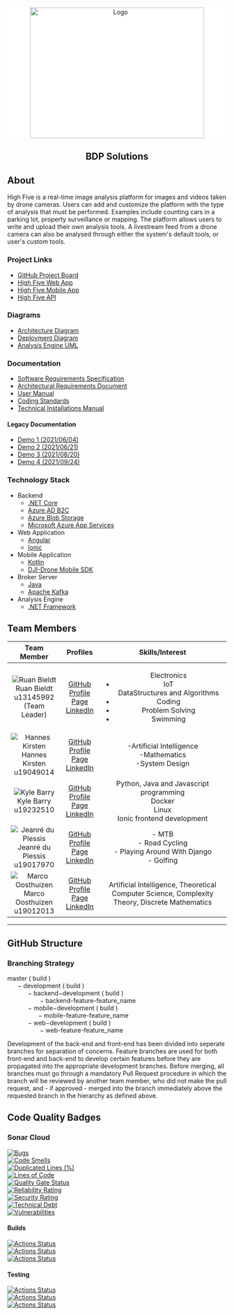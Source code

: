 <br />
<div style="background: #ffffff">
<p align="center">
  <a href="https://github.com/COS301-SE-2021/High-Five">
    <img src="https://cdn.discordapp.com/attachments/841566124087705625/848994647472209990/logo1.PNG" alt="Logo" width="400" height="300">
  </a>
</div>
<!--<h1 align="center">High Five</h1> -->
<h2 align="center">BDP Solutions</h2>





[comment]: <> (<!-- TABLE OF CONTENTS -->)

[comment]: <> (<details open="open">)

[comment]: <> (  <summary><h2 style="display: inline-block">Table of Contents</h2></summary>)

[comment]: <> (  <ol>)

[comment]: <> (    <li>)

[comment]: <> (      <a href="#about-the-project">About The Project</a>)

[comment]: <> (      <ul>)

[comment]: <> (        <li><a href="#built-with">Built With</a></li>)

[comment]: <> (      </ul>)

[comment]: <> (    </li>)

[comment]: <> (    <li>)

[comment]: <> (      <a href="#getting-started">Getting Started</a>)

[comment]: <> (      <ul>)

[comment]: <> (        <li><a href="#prerequisites">Prerequisites</a></li>)

[comment]: <> (        <li><a href="#installation">Installation</a></li>)

[comment]: <> (      </ul>)

[comment]: <> (    </li>)

[comment]: <> (    <li><a href="#usage">Usage</a></li>)

[comment]: <> (    <li><a href="#roadmap">Roadmap</a></li>)

[comment]: <> (    <li><a href="#contributing">Contributing</a></li>)

[comment]: <> (    <li><a href="#license">License</a></li>)

[comment]: <> (    <li><a href="#contact">Contact</a></li>)

[comment]: <> (    <li><a href="#acknowledgements">Acknowledgements</a></li>)

[comment]: <> (  </ol>)

[comment]: <> (</details>)



<!-- ABOUT THE PROJECT -->
## About

High Five is a real-time image analysis platform for images and videos taken by drone cameras. Users can add and customize the platform with the type of analysis that must be performed. Examples include counting cars in a parking lot, property surveillance or mapping. The platform allows users to write and upload their own analysis tools. A livestream feed from a drone camera can also be analysed through either the system's default tools, or user's custom tools.

### Project Links
* []()[GitHub Project Board](https://github.com/COS301-SE-2021/High-Five/projects/1)
* []()[High Five Web App](https://high5app.azurewebsites.net)
* []()[High Five Mobile App](https://github.com/COS301-SE-2021/High-Five/releases/download/v1.0/HighFive.apk)
* []()[High Five API](https://high5api.azurewebsites.net)

### Diagrams
* []()[Architecture Diagram](https://drive.google.com/file/d/1u2QGgjaRB3me4w9igwO6DNK-G7NKAtET/view?usp=sharing)
* []()[Deployment Diagram](https://drive.google.com/file/d/1KR0C8Y1gS0xXfRICNfZJRmG7eViqwcDT/view?usp=sharing)
* []()[Analysis Engine UML](https://drive.google.com/file/d/12QF1gNrhhxuhKnyefngL-WsJdLExVIEG/view?usp=sharing)

### Documentation
* []()[Software Requirements Specification](https://drive.google.com/file/d/12OQoSu9KelslLW-ezWm9j8r7d2rwmSqq/view?usp=sharing)
* []()[Architectural Requirements Document](https://drive.google.com/file/d/1uiMvlBrDgG8j2R7GY7nlweket4Dn70Ea/view?usp=sharing)
* []()[User Manual](https://drive.google.com/file/d/16x35Kz8_cxwhi3jYEo_C8KTR6zM9sk6n/view?usp=sharing)
* []()[Coding Standards](https://drive.google.com/file/d/1nJEpt9iKSFayj-KGouJXDplLRqWuu3Bv/view?usp=sharing)
* []()[Technical Installations Manual](https://drive.google.com/file/d/149znGeTOUpCOkRpu7CCMTbuhgO18mPJX/view?usp=sharing)

#### Legacy Documentation
* []()[Demo 1 (2021/06/04)](https://drive.google.com/drive/folders/1V4vp62uHegeeINPAz2WpAIin2ktGwdUF?usp=sharing)
* []()[Demo 2 (2021/06/21)](https://drive.google.com/drive/folders/1Rla0xLhnU47Eo3MraKVAKi467o5LCXK9?usp=sharing)
* []()[Demo 3 (2021/08/20)](https://drive.google.com/drive/folders/1_d7UQK1n-MQeq6rq6YKyY3ymsjF08tH2?usp=sharing)
* []()[Demo 4 (2021/09/24)](https://drive.google.com/drive/folders/1GV09Kq9nBWRcek_OkQfpnmZQWTUaf96t?usp=sharing)



### Technology Stack
* []()Backend
    * []()[.NET Core](https://dotnet.microsoft.com/download)
    * []()[Azure AD B2C](https://azure.microsoft.com/en-us/services/active-directory/external-identities/b2c/)
    * []()[Azure Blob Storage](https://azure.microsoft.com/en-us/services/storage/blobs/)
    * []()[Microsoft Azure App Services](https://azure.microsoft.com/en-us/)
* []()Web Application
  * []()[Angular](https://angular.io/)
  * []()[Ionic](https://ionicframework.com/)
* []()Mobile Application
  * []()[Kotlin](https://kotlinlang.org/docs/android-overview.html)
  * []()[DJI-Drone Mobile SDK](https://developer.dji.com/mobile-sdk/)
* []()Broker Server
  * []()[Java](https://www.java.com/en/)
  * []()[Apache Kafka](https://kafka.apache.org/)
* []()Analysis Engine
  * []()[.NET Framework](https://dotnet.microsoft.com/download/dotnet-framework)


## Team Members

| **Team Member** | **Profiles** | **Skills/Interest** 
| :-----: | :-----: | :-----: |  
| ![Ruan Bieldt](https://media-exp1.licdn.com/dms/image/C5603AQE9cfut8cq9Xw/profile-displayphoto-shrink_200_200/0/1617882468520?e=1637798400&v=beta&t=tt-gyN2Sz9wtzsNr1zMXI03fyItsa3bhDYKVBF6e_78 "Ruan Bieldt") <br/> Ruan Bieldt <br/> u13145992 <br/> (Team Leader) | [GitHub](https://github.com/ruan-bieldt) <br/> [Profile Page](https://ruan-bieldt.github.io/) <br/> [LinkedIn](https://www.linkedin.com/in/ruan-bieldt-9473ab91/) <br/> | <ul>Electronics<li>IoT</li>DataStructures and Algorithms<li>Coding</li><li>Problem Solving</li><li>Swimming</li></ul> |
| ![Hannes Kirsten](https://media-exp1.licdn.com/dms/image/C4D03AQHm-LyvastazQ/profile-displayphoto-shrink_200_200/0/1619127993907?e=1634774400&v=beta&t=LjV3QRRUvSp7DCMcrLWnSoL0Yf2niKnYDlRoKZJ3_ZM "Hannes Kirsten") <br/> Hannes Kirsten <br/> u19049014 | [GitHub](https://github.com/NJHKirsten) <br/> [Profile Page](https://njhkirsten.github.io/) <br/> [LinkedIn](https://www.linkedin.com/in/nicolaas-kirsten-362a7020b/) <br/> | -Artificial Intelligence<br/>-Mathematics<br/>-System Design |
| ![Kyle Barry](https://media-exp1.licdn.com/dms/image/C5603AQE55Xwc59w5xg/profile-displayphoto-shrink_200_200/0/1548346645069?e=1634774400&v=beta&t=OAQDg5j9H1uyH5Irs7tDCd118bxyMaAQ5pJtpK1nTO0 "Kyle Barry") <br/> Kyle Barry <br/> u19232510 | [GitHub](https://github.com/darthcerellius) <br/> [Profile Page](https://newideassolutions.com) <br/> [LinkedIn](https://www.linkedin.com/in/kyle-barry-886237179/) <br/> | Python, Java and Javascript programming <br> Docker <br> Linux <br> Ionic frontend development|
| ![Jeanré du Plessis](https://media-exp1.licdn.com/dms/image/C4D03AQEl8wcA51FtFA/profile-displayphoto-shrink_200_200/0/1624563981161?e=1637798400&v=beta&t=mLSVvSCsjpvxRkCssa3PMHL0pdF4sH9uTXJOXB_0g3c "Jeanré du Plessis") <br/> Jeanré du Plessis <br/> u19017970 <br/>| [GitHub](https://github.com/JayXD-2K) <br/> [Profile Page](https://jayxd-2k.github.io/)  <br/> [LinkedIn](https://www.linkedin.com/in/jdp2k/) <br/> | - MTB <br/> - Road Cycling <br/> - Playing Around With Django <br/> - Golfing <br/> |
| ![Marco Oosthuizen](https://media-exp1.licdn.com/dms/image/C4D03AQGC-ldtLJjoow/profile-displayphoto-shrink_200_200/0/1618479763493?e=1637798400&v=beta&t=fKP3KYVTxh5i5n_b2k9eRzDSna_TR2YVZSqqLoPSkng "Marco Oosthuizen") <br/> Marco Oosthuizen <br/> u19012013 | [GitHub](https://github.com/Marco-Oosthuizen) <br/> [Profile Page](https://marco-oosthuizen.github.io/) <br/> [LinkedIn](https://www.linkedin.com/in/marco-oosthuizen-369b9320b/) <br/> | Artificial Intelligence, Theoretical Computer Science, Complexity Theory, Discrete Mathematics |

---

## GitHub Structure

### Branching Strategy

master ( build )
</br>
&nbsp;&nbsp;&nbsp;&nbsp;&nbsp;&nbsp;− development ( build )
</br>
&nbsp;&nbsp;&nbsp;&nbsp;&nbsp;&nbsp;&nbsp;&nbsp;&nbsp;&nbsp;&nbsp;&nbsp;− backend−development ( build )
</br>
&nbsp;&nbsp;&nbsp;&nbsp;&nbsp;&nbsp;&nbsp;&nbsp;&nbsp;&nbsp;&nbsp;&nbsp;&nbsp;&nbsp;&nbsp;&nbsp;&nbsp;&nbsp;&nbsp;− backend-feature-feature_name
</br>
&nbsp;&nbsp;&nbsp;&nbsp;&nbsp;&nbsp;&nbsp;&nbsp;&nbsp;&nbsp;&nbsp;&nbsp;− mobile−development ( build )
</br>
&nbsp;&nbsp;&nbsp;&nbsp;&nbsp;&nbsp;&nbsp;&nbsp;&nbsp;&nbsp;&nbsp;&nbsp;&nbsp;&nbsp;&nbsp;&nbsp;&nbsp;&nbsp;− mobile-feature-feature_name
</br>
&nbsp;&nbsp;&nbsp;&nbsp;&nbsp;&nbsp;&nbsp;&nbsp;&nbsp;&nbsp;&nbsp;&nbsp;− web−development ( build )
</br>
&nbsp;&nbsp;&nbsp;&nbsp;&nbsp;&nbsp;&nbsp;&nbsp;&nbsp;&nbsp;&nbsp;&nbsp;&nbsp;&nbsp;&nbsp;&nbsp;&nbsp;&nbsp;&nbsp;− web-feature-feature_name
</br>

Development of the back-end and front-end has been divided into seperate branches for separation
of concerns. Feature branches are used for both front-end and back-end to develop certain features before they are propagated into the appropriate development branches. Before merging, all branches must go through a mandatory Pull Request procedure in which the branch will be reviewed by another team member, who did not make the pull request, and - if approved - merged into the branch immediately above the requested branch in the hierarchy as defined above.

## Code Quality Badges

### Sonar Cloud
[![Bugs](https://sonarcloud.io/api/project_badges/measure?project=COS301-SE-2021_High-Five&metric=bugs)](https://sonarcloud.io/dashboard?id=COS301-SE-2021_High-Five)
<br>
[![Code Smells](https://sonarcloud.io/api/project_badges/measure?project=COS301-SE-2021_High-Five&metric=code_smells)](https://sonarcloud.io/dashboard?id=COS301-SE-2021_High-Five)
<br>
[![Duplicated Lines (%)](https://sonarcloud.io/api/project_badges/measure?project=COS301-SE-2021_High-Five&metric=duplicated_lines_density)](https://sonarcloud.io/dashboard?id=COS301-SE-2021_High-Five)
<br>
[![Lines of Code](https://sonarcloud.io/api/project_badges/measure?project=COS301-SE-2021_High-Five&metric=ncloc)](https://sonarcloud.io/dashboard?id=COS301-SE-2021_High-Five)
<br>
[![Quality Gate Status](https://sonarcloud.io/api/project_badges/measure?project=COS301-SE-2021_High-Five&metric=alert_status)](https://sonarcloud.io/dashboard?id=COS301-SE-2021_High-Five)
<br>
[![Reliability Rating](https://sonarcloud.io/api/project_badges/measure?project=COS301-SE-2021_High-Five&metric=reliability_rating)](https://sonarcloud.io/dashboard?id=COS301-SE-2021_High-Five)
<br>
[![Security Rating](https://sonarcloud.io/api/project_badges/measure?project=COS301-SE-2021_High-Five&metric=security_rating)](https://sonarcloud.io/dashboard?id=COS301-SE-2021_High-Five)
<br>
[![Technical Debt](https://sonarcloud.io/api/project_badges/measure?project=COS301-SE-2021_High-Five&metric=sqale_index)](https://sonarcloud.io/dashboard?id=COS301-SE-2021_High-Five)
<br>
[![Vulnerabilities](https://sonarcloud.io/api/project_badges/measure?project=COS301-SE-2021_High-Five&metric=vulnerabilities)](https://sonarcloud.io/dashboard?id=COS301-SE-2021_High-Five)
<br>


#### Builds
[![Actions Status](https://github.com/COS301-SE-2021/High-Five/workflows/Ionic%20Build/badge.svg)](https://github.com/COS301-SE-2021/High-Five/actions/workflows/ionic.yml)
<br>
[![Actions Status](https://github.com/COS301-SE-2021/High-Five/workflows/.NET%20Core%20Build/badge.svg)](https://github.com/COS301-SE-2021/High-Five/actions/workflows/aspnet.yml)
<br>
[![Actions Status](https://github.com/COS301-SE-2021/High-Five/workflows/Android%20Build/badge.svg)](https://github.com/COS301-SE-2021/High-Five/actions/workflows/android_build.yml)
<br>
#### Testing
[![Actions Status](https://github.com/COS301-SE-2021/High-Five/workflows/.NET%20Core%20Unit%20Tests/badge.svg)](https://github.com/COS301-SE-2021/High-Five/actions/workflows/aspnet_unittests.yml)
<br>
[![Actions Status](https://github.com/COS301-SE-2021/High-Five/workflows/.NET%20Core%20Integration%20Tests/badge.svg)](https://github.com/COS301-SE-2021/High-Five/actions/workflows/aspnet_integrationtests.yml)
<br>
[![Actions Status](https://github.com/COS301-SE-2021/High-Five/workflows/Android%20Unit%20Tests/badge.svg)](https://github.com/COS301-SE-2021/High-Five/actions/workflows/android_unittests.yml)
<br>
